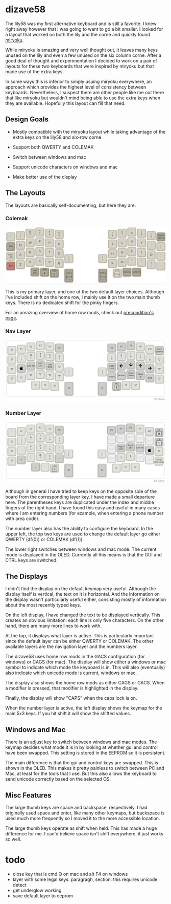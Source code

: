 # dizave58

The lily58 was my first alternative keyboard and is still a favorite. I knew right away
however that I was going to want to go a bit smaller. I looked for a layout that worked on
both the lily and the corne and quickly found [miryoku](https://github.com/manna-harbour/miryoku). 

While miryoku is amazing and very well thought out, it leaves many keys unused on the 
lily and even a few unused on the six column corne. After a good deal of thought and 
experimentation I decided to work on a pair of layouts for these two keyboards that were
inspired by miryoku but that made use of the extra keys.

In some ways this is inferior to simply usuing miryoku everywhere, an approach which 
provides the highest level of consistency between keyboards. Nevertheless, I suspect there
are other people like me out there that like miryoku but wouldn't mind being able to use 
the extra keys when they are available. Hopefully this layout can fill that need.

## Design Goals

- Mostly compatible with the miryoku layout while taking
advantage of the extra keys on the lily58 and six-row corne

- Support both QWERTY and COLEMAK

- Switch between windows and mac

- Support unicode characters on windows and mac

- Make better use of the display

## The Layouts

The layouts are basically self-documenting, but here they are:

### Colemak


![Nav Layer](layer-colemak.png)

This is my primary layer, and one of the two default layer choices.
Although I've included shift on the home row, I mainly use it on the 
two main thumb keys. There is no dedicated shift for the pinky fingers. 

For an amazing overview of home row mods, check out
[precondition's page](https://precondition.github.io/home-row-mods).

### Nav Layer
![Nav Layer](layer-nav.png)


### Number Layer
![Number Layer](layer-numbers.png)

Although in general I have tried to keep keys on the opposite side of the 
board from the corresponding layer key, I have made a small departure here.
The parentheses keys are duplicated under the index and middle fingers of the
right hand. I have found this easy and useful in many cases where I am entering
numbers (for example, when entering a phone number with area code).

The number layer also has the ability to configure the keyboard. In the upper
left, the top two keys are used to change the default layer go either QWERTY
(df(0)) or COLEMAK (df(1)).

The lower right switches between windows and mac mode. The current mode is 
displayed in the OLED. Currently all this means is that the GUI and CTRL keys
are switched.

## The Displays

I didn't find the display on the default keymap very useful. Although the
display itself is vertical, the text on it is horizontal. And the information
on the display wasn't particularly useful either, consisting mostly of information
about the most recently typed keys.

On the left display, I have changed the text to be displayed vertically. This
creates an obvious limitation: each line is only five characters. On the other 
hand, there are many more lines to work with.

At the top, it displays what layer is active. This is particularly important since 
the default layer can be either QWERTY or COLEMAK. The other available layers are
the navigation layer and the numbers layer.

The dizave58 uses home row mods in the GACS configuration (for windows) or CAGS (for mac).
The display will show either a windows or mac symbol to indicate which mode the keyboard is in.
This will also (eventually) also indicate which unicode mode is current, windows or mac.

The display also shows the home row mods as either CAGS or GACS. When a modifier is
pressed, that modifier is highlighted in the display.

Finally, the display will show "CAPS" when the caps lock is on.

When the number layer is active, the left display shows the keymap for the main 5x3 keys.
If you hit shift it will show the shifted values.

## Windows and Mac 

There is an adjust key to switch between windows and mac modes.
The keymap decides what mode it is in by looking at whether gui 
and control have been swapped. This setting is stored in the EEPROM
so it is persistent.

The main difference is that the gui and control keys are swapped. This
is shown in the OLED. This makes it pretty painless to switch between
PC and Mac, at least for the tools that I use. But this also allows
the keyboard to send unicode correctly based on the selected OS.

## Misc Features

The large thumb keys are space and backspace, respectively. I had originally used
space and enter, like many other keymaps, but backspace is used much more frequently
so I moved it to the more accessible location.

The large thumb keys operate as shift when held. This has made a huge difference for
me. I can'd believe space isn't shift everywhere, it just works so well.


# todo

- close key that is cmd Q on mac and alt F4 on windows
- layer with some legal keys: paragragh, section. this requires unicode detect
- get underglow working 
- save default layer to eeprom